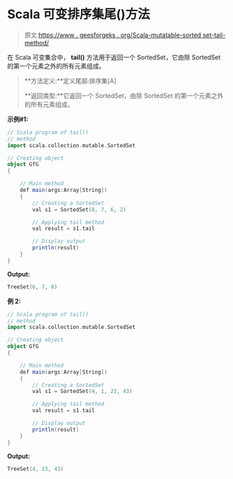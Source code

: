 # Scala 可变排序集尾()方法

> 原文:[https://www . geesforgeks . org/Scala-mutatable-sorted set-tail-method/](https://www.geeksforgeeks.org/scala-mutable-sortedset-tail-method/)

在 Scala 可变集合中， **tail()** 方法用于返回一个 SortedSet，它由除 SortedSet 的第一个元素之外的所有元素组成。

> **方法定义:**定义尾部:排序集[A]
> 
> **返回类型:**它返回一个 SortedSet，由除 SortedSet 的第一个元素之外的所有元素组成。

**示例#1:**

```scala
// Scala program of tail() 
// method 
import scala.collection.mutable.SortedSet 

// Creating object 
object GfG 
{ 

    // Main method 
    def main(args:Array[String]) 
    { 
        // Creating a SortedSet 
        val s1 = SortedSet(8, 7, 6, 2) 

        // Applying tail method 
        val result = s1.tail

        // Display output
        println(result)
    } 
} 
```

**Output:**

```scala
TreeSet(6, 7, 8)

```

**例 2:**

```scala
// Scala program of tail() 
// method 
import scala.collection.mutable.SortedSet 

// Creating object 
object GfG 
{ 

    // Main method 
    def main(args:Array[String]) 
    { 
        // Creating a SortedSet 
        val s1 = SortedSet(4, 1, 23, 43) 

        // Applying tail method 
        val result = s1.tail

        // Display output
        println(result)
    } 
} 
```

**Output:**

```scala
TreeSet(4, 23, 43)

```